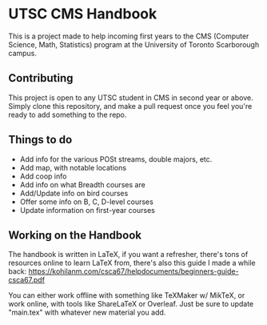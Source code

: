 # UTSC CMS Handbook

This is a project made to help incoming first years to the CMS (Computer Science, Math, Statistics) program at the University of Toronto Scarborough campus.

## Contributing

This project is open to any UTSC student in CMS in second year or above.  Simply clone this repository, and make a pull request once you feel you're ready to add something to the repo.

## Things to do
- Add info for the various POSt streams, double majors, etc.
- Add map, with notable locations
- Add coop info
- Add info on what Breadth courses are
- Add/Update info on bird courses
- Offer some info on B, C, D-level courses
- Update information on first-year courses

## Working on the Handbook

The handbook is written in LaTeX, if you want a refresher, there's tons of resources online to learn LaTeX from, there's also this guide I made a while back: https://kohilanm.com/csca67/helpdocuments/beginners-guide-csca67.pdf

You can either work offline with something like TeXMaker w/ MikTeX, or work online, with tools like ShareLaTeX or Overleaf.  Just be sure to update "main.tex" with whatever new material you add.
